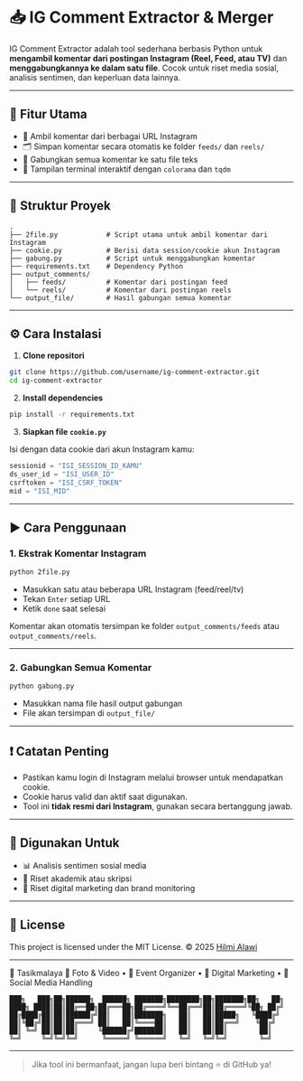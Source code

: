 # 📥 IG Comment Extractor & Merger

IG Comment Extractor adalah tool sederhana berbasis Python untuk **mengambil komentar dari postingan Instagram (Reel, Feed, atau TV)** dan **menggabungkannya ke dalam satu file**. Cocok untuk riset media sosial, analisis sentimen, dan keperluan data lainnya.

---

## 🚀 Fitur Utama

- 🔗 Ambil komentar dari berbagai URL Instagram
- 🗂️ Simpan komentar secara otomatis ke folder `feeds/` dan `reels/`
- 📄 Gabungkan semua komentar ke satu file teks
- 🎨 Tampilan terminal interaktif dengan `colorama` dan `tqdm`

---

## 📁 Struktur Proyek

```
.
├── 2file.py            # Script utama untuk ambil komentar dari Instagram
├── cookie.py           # Berisi data session/cookie akun Instagram
├── gabung.py           # Script untuk menggabungkan komentar
├── requirements.txt    # Dependency Python
├── output_comments/
│   ├── feeds/          # Komentar dari postingan feed
│   └── reels/          # Komentar dari postingan reels
└── output_file/        # Hasil gabungan semua komentar
```

---

## ⚙️ Cara Instalasi

1. **Clone repositori**

```bash
git clone https://github.com/username/ig-comment-extractor.git
cd ig-comment-extractor
```

2. **Install dependencies**

```bash
pip install -r requirements.txt
```

3. **Siapkan file `cookie.py`**

Isi dengan data cookie dari akun Instagram kamu:

```python
sessionid = "ISI_SESSION_ID_KAMU"
ds_user_id = "ISI_USER_ID"
csrftoken = "ISI_CSRF_TOKEN"
mid = "ISI_MID"
```

---

## ▶️ Cara Penggunaan

### 1. Ekstrak Komentar Instagram

```bash
python 2file.py
```

- Masukkan satu atau beberapa URL Instagram (feed/reel/tv)
- Tekan `Enter` setiap URL
- Ketik `done` saat selesai

Komentar akan otomatis tersimpan ke folder `output_comments/feeds` atau `output_comments/reels`.

---

### 2. Gabungkan Semua Komentar

```bash
python gabung.py
```

- Masukkan nama file hasil output gabungan
- File akan tersimpan di `output_file/`

---

## ❗ Catatan Penting

- Pastikan kamu login di Instagram melalui browser untuk mendapatkan cookie.
- Cookie harus valid dan aktif saat digunakan.
- Tool ini **tidak resmi dari Instagram**, gunakan secara bertanggung jawab.

---

## 🧠 Digunakan Untuk

- 📊 Analisis sentimen sosial media
- 🧪 Riset akademik atau skripsi
- 💼 Riset digital marketing dan brand monitoring

---


## 📜 License

This project is licensed under the MIT License.
© 2025 [Hilmi Alawi](https://github.com/HilmiAlawi)

---
📍 Tasikmalaya  🎥 Foto & Video • 📢 Event Organizer • 📲 Digital Marketing • 📱 Social Media Handling

```
███╗   ███╗██╗██████╗  ██████╗ ███████╗████████╗██╗███████╗██╗   ██╗
████╗ ████║██║██╔══██╗██╔═══██╗██╔════╝╚══██╔══╝██║██╔════╝╚██╗ ██╔╝
██╔████╔██║██║██████╔╝██║   ██║███████╗   ██║   ██║█████╗   ╚████╔╝ 
██║╚██╔╝██║██║██╔═══╝ ██║   ██║╚════██║   ██║   ██║██╔══╝    ╚██╔╝  
██║ ╚═╝ ██║██║██║     ╚██████╔╝███████║   ██║   ██║██║        ██║   
╚═╝     ╚═╝╚═╝╚═╝      ╚═════╝ ╚══════╝   ╚═╝   ╚═╝╚═╝        ╚═╝   
```

---

> Jika tool ini bermanfaat, jangan lupa beri bintang ⭐ di GitHub ya!

